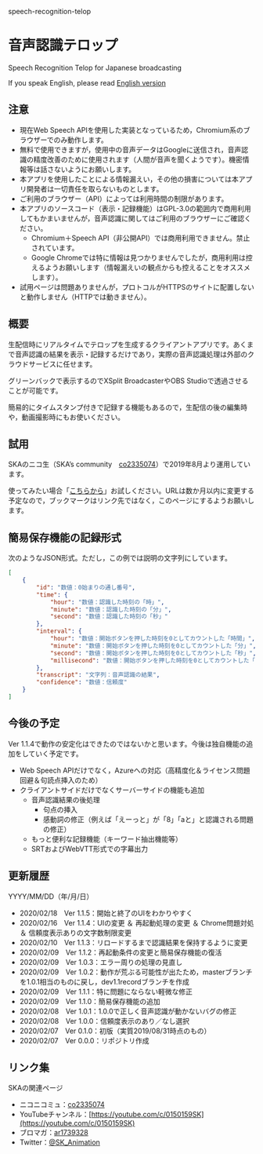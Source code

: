 speech-recognition-telop

# 音声認識テロップ

Speech Recognition Telop for Japanese broadcasting

If you speak English, please read [English version](./README.en.md)


## 注意

- 現在Web Speech APIを使用した実装となっているため，Chromium系のブラウザーでのみ動作します。
- 無料で使用できますが，使用中の音声データはGoogleに送信され，音声認識の精度改善のために使用されます（人間が音声を聞くようです）。機密情報等は話さないようにお願いします。
- 本アプリを使用したことによる情報漏えい，その他の損害については本アプリ開発者は一切責任を取らないものとします。
- ご利用のブラウザー（API）によっては利用時間の制限があります。
- 本アプリのソースコード（表示・記録機能）はGPL-3.0の範囲内で商用利用してもかまいませんが，音声認識に関してはご利用のブラウザーにご確認ください。
	- Chromium＋Speech API（非公開API）では商用利用できません。禁止されています。
	- Google Chromeでは特に情報は見つかりませんでしたが，商用利用は控えるようお願いします（情報漏えいの観点からも控えることをオススメします）。
- 試用ページは問題ありませんが，プロトコルがHTTPSのサイトに配置しないと動作しません（HTTPでは動きません）。


## 概要

生配信時にリアルタイムでテロップを生成するクライアントアプリです。あくまで音声認識の結果を表示・記録するだけであり，実際の音声認識処理は外部のクラウドサービスに任せます。

グリーンバックで表示するのでXSplit BroadcasterやOBS Studioで透過させることが可能です。

簡易的にタイムスタンプ付きで記録する機能もあるので，生配信の後の編集時や，動画撮影時にもお使いください。


## 試用

SKAのニコ生（SKA’s community　[co2335074](https://com.nicovideo.jp/community/co2335074)）で2019年8月より運用しています。

使ってみたい場合「[こちらから](https://skasapp.github.io/speech-recognition-telop/index.html)」お試しください。URLは数か月以内に変更する予定なので，ブックマークはリンク先ではなく，このページにするようお願いします。


## 簡易保存機能の記録形式

次のようなJSON形式。ただし，この例では説明の文字列にしています。

```JSON
[
	{
		"id": "数値：0始まりの通し番号",
		"time": {
			"hour": "数値：認識した時刻の「時」",
			"minute": "数値：認識した時刻の「分」",
			"second": "数値：認識した時刻の「秒」"
		},
		"interval": {
			"hour": "数値：開始ボタンを押した時刻を0としてカウントした「時間」",
			"minute": "数値：開始ボタンを押した時刻を0としてカウントした「分」",
			"second": "数値：開始ボタンを押した時刻を0としてカウントした「秒」",
			"millisecond": "数値：開始ボタンを押した時刻を0としてカウントした「ミリ秒」"
		},
		"transcript": "文字列：音声認識の結果",
		"confidence": "数値：信頼度"
	}
]

```


## 今後の予定

Ver 1.1.4で動作の安定化はできたのではないかと思います。今後は独自機能の追加をしていく予定です。

- Web Speech APIだけでなく，Azureへの対応（高精度化＆ライセンス問題回避＆句読点挿入のため）
- クライアントサイドだけでなくサーバーサイドの機能も追加
	- 音声認識結果の後処理
		- 句点の挿入
		- 感動詞の修正（例えば「えーっと」が「8」「aと」と認識される問題の修正）
	- もっと便利な記録機能（キーワード抽出機能等）
	- SRTおよびWebVTT形式での字幕出力


## 更新履歴

YYYY/MM/DD（年/月/日）

- 2020/02/18　Ver 1.1.5：開始と終了のUIをわかりやすく
- 2020/02/16　Ver 1.1.4：UIの変更 ＆ 再起動処理の変更 ＆ Chrome問題対処 ＆ 信頼度表示ありの文字数制限変更
- 2020/02/10　Ver 1.1.3：リロードするまで認識結果を保持するように変更
- 2020/02/09　Ver 1.1.2：再起動条件の変更と簡易保存機能の復活
- 2020/02/09　Ver 1.0.3：エラー周りの処理の見直し
- 2020/02/09　Ver 1.0.2：動作が荒ぶる可能性が出たため，masterブランチを1.0.1相当のものに戻し，dev1.1recordブランチを作成
- 2020/02/09　Ver 1.1.1：特に問題にならない軽微な修正
- 2020/02/09　Ver 1.1.0：簡易保存機能の追加
- 2020/02/08　Ver 1.0.1：1.0.0で正しく音声認識が動かないバグの修正
- 2020/02/08　Ver 1.0.0：信頼度表示のあり／なし選択
- 2020/02/07　Ver 0.1.0：初版（実質2019/08/31時点のもの）
- 2020/02/07　Ver 0.0.0：リポジトリ作成


## リンク集

SKAの関連ページ

- ニコニコミュ：[co2335074](https://com.nicovideo.jp/community/co2335074)
- YouTubeチャンネル：[https://youtube.com/c/0150159SK](https://youtube.com/c/0150159SK)
- ブロマガ：[ar1739328](https://ch.nicovideo.jp/skas-web/blomaga/ar1739328)
- Twitter：[@SK_Animation](https://twitter.com/SK_Animation)
